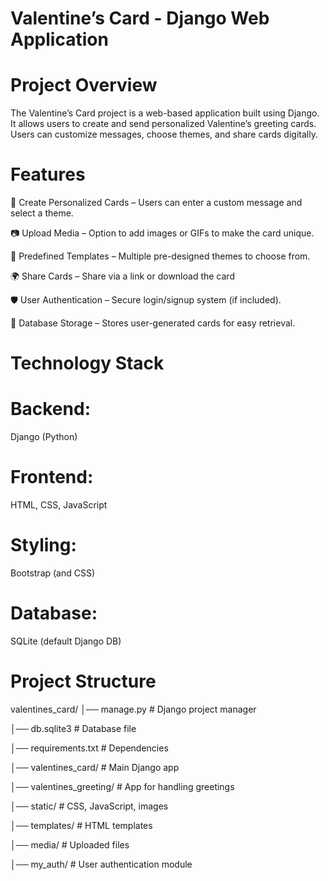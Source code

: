 # Valentine’s Card - Django Web Application
# Project Overview
The Valentine’s Card project is a web-based application built using Django. It allows users to create and send personalized Valentine’s greeting cards. Users can customize messages, choose themes, and share cards digitally.

# Features
💌 Create Personalized Cards – Users can enter a custom message and select a theme.

📷 Upload Media – Option to add images or GIFs to make the card unique.

🎨 Predefined Templates – Multiple pre-designed themes to choose from.

🌍 Share Cards – Share via a link or download the card

🛡️ User Authentication – Secure login/signup system (if included).

📜 Database Storage – Stores user-generated cards for easy retrieval.

# Technology Stack
# Backend: 
Django (Python)

# Frontend: 
HTML, CSS, JavaScript

# Styling: 
Bootstrap (and CSS)

# Database: 
SQLite (default Django DB)


# Project Structure
valentines_card/
│── manage.py          # Django project manager

│── db.sqlite3         # Database file

│── requirements.txt   # Dependencies

│── valentines_card/   # Main Django app

│── valentines_greeting/  # App for handling greetings

│── static/            # CSS, JavaScript, images

│── templates/         # HTML templates

│── media/             # Uploaded files

│── my_auth/           # User authentication module 
